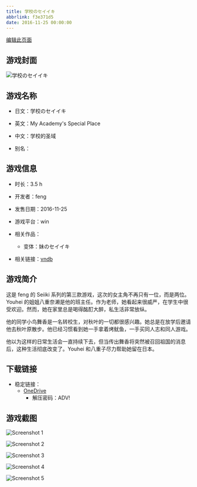 ```yaml
---
title: 学校のセイイキ
abbrlink: f3e371d5
date: 2016-11-25 00:00:00
---
```

[编辑此页面](https://github.com/ACG-3/ADV3-source/blob/main/source/_posts/games/%E5%AD%A6%E6%A0%A1%E3%81%AE%E3%82%BB%E3%82%A4%E3%82%A4%E3%82%AD.md)

## 游戏封面

![学校のセイイキ](https://pan.timero.xyz/onedrive/img_lib_001/%E5%AD%A6%E6%A0%A1%E3%81%AE%E3%82%BB%E3%82%A4%E3%82%A4%E3%82%AD_cover.avif)


## 游戏名称

- 日文：学校のセイイキ
- 英文：My Academy's Special Place
- 中文：学校的圣域

- 别名：


## 游戏信息

- 时长：3.5 h
- 开发者：feng
- 发售日期：2016-11-25
- 游戏平台：win
- 相关作品：
   - 变体：妹のセイイキ

- 相关链接：[vndb](https://vndb.org/v19302)


## 游戏简介

这是 feng 的 Seiiki 系列的第三款游戏，这次的女主角不再只有一位，而是两位。Youhei 的姐姐八重奈濑是他的班主任。作为老师，她看起来很威严，在学生中很受欢迎。然而，她在家里总是喝得酩酊大醉，私生活非常放纵。

他的同学小鸟舞香是一名转校生，对秋叶的一切都很感兴趣。她总是在放学后邀请他去秋叶原散步。他已经习惯看到她一手拿着烤鱿鱼，一手买同人志和同人游戏。

他以为这样的日常生活会一直持续下去，但当传出舞香将突然被召回祖国的消息后，这种生活彻底改变了。Youhei 和八重子尽力帮助她留在日本。




## 下载链接

- 稳定链接：
    - [OneDrive](https://pan.timero.xyz/onedrive/adv_lib_001/%E5%AD%A6%E6%A0%A1%E3%81%AE%E3%82%BB%E3%82%A4%E3%82%A4%E3%82%AD)
        - 解压密码：ADV!



## 游戏截图


![Screenshot 1](https://pan.timero.xyz/onedrive/img_lib_001/%E5%AD%A6%E6%A0%A1%E3%81%AE%E3%82%BB%E3%82%A4%E3%82%A4%E3%82%AD_Screenshot_1.avif)

![Screenshot 2](https://pan.timero.xyz/onedrive/img_lib_001/%E5%AD%A6%E6%A0%A1%E3%81%AE%E3%82%BB%E3%82%A4%E3%82%A4%E3%82%AD_Screenshot_2.avif)

![Screenshot 3](https://pan.timero.xyz/onedrive/img_lib_001/%E5%AD%A6%E6%A0%A1%E3%81%AE%E3%82%BB%E3%82%A4%E3%82%A4%E3%82%AD_Screenshot_3.avif)

![Screenshot 4](https://pan.timero.xyz/onedrive/img_lib_001/%E5%AD%A6%E6%A0%A1%E3%81%AE%E3%82%BB%E3%82%A4%E3%82%A4%E3%82%AD_Screenshot_4.avif)

![Screenshot 5](https://pan.timero.xyz/onedrive/img_lib_001/%E5%AD%A6%E6%A0%A1%E3%81%AE%E3%82%BB%E3%82%A4%E3%82%A4%E3%82%AD_Screenshot_5.avif)


